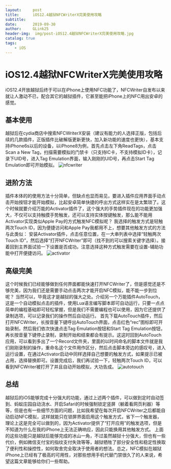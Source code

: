 ```yaml
---
layout:     post
title:      iOS12.4越狱NFCWriterX完美使用攻略
subtitle:   
date:       2019-09-30
author:     GLink25
header-img:  img/post-iOS12.4越狱NFCWriterX完美使用攻略.jpg
catalog: true
tags:
    - iOS
---
```


# iOS12.4越狱NFCWriterX完美使用攻略

iOS12.4开放越狱后终于可以在iPhone上使用NFC功能了，NFCWriter自发布以来就让人激动不已，配合其它的越狱插件，它甚至能把iPhone上的NFC用出安卓的感觉。

## 基本使用
越狱后在cydia商店中搜索NFCWriterX安装（建议有能力的人选择正版，包括后续的几款插件，正版插件比破解版更新更快，加入新功能的速度也更快），基本支持iPhone6s以后的设备，以iPhone8为例，首先点击左下角ReadTags，点击Scan a New Tag，扫描需要模拟的门禁卡（只支持IC卡，不支持模拟ID卡），记录下UID号，进入Tag Emulation界面，输入刚刚的UID号，再点击Start Tag Emulation即可开始模拟。
![nfcwriter](https://i.loli.net/2019/08/23/UTSJD3RgpZs4AbK.jpg)

## 进阶方法
插件本体的的使用方法十分简单，但缺点也显而易见，要进入插件应用界面手动点击开始按钮才能开始模拟，比起安卓简单快捷的呼出方式这样实在是太繁琐了。这个时候就要介绍万能的Activator插件了，这个强大的手势插件现在的功能更加强大，不仅可以支持触摸手势触发，还可以支持实体按键触发，那么能不能用Activator实现类似Apple Pay的方式触发NFC模拟呢？
我选择的触发方式是轻触两次Touch ID，因为便捷访问和Apple Pay我都用不上，想要其他触发方式的方法与此类似：
安装Activator插件，点击任意位置，在一大串列表中选择“轻触两次Touch ID”，然后选择“打开NFCWriter”即可（找不到的可以搜索关键字选择）。接着回到主界面试验一下设置是否成功。注意选择这种方式触发需要在设置-辅助功能中打开便捷访问。
![activator](https://i.loli.net/2019/08/23/5jzKOrdY7wXGxtf.jpg)
## 高级完美
这个时候我们已经能够做到任何界面都能快速打开NFCWriter了，但是感觉还是不够完美，因为我们还是需要手动点击两次才能开启NFC模拟，能不能一步到位呢？
当然可以，毕竟这才是越狱的强大之处。介绍另一个万能插件AutoTouch，这是一个自动模拟点击的插件，使用Lua语言编写脚本即可自动运行，只要一点点简单的编程基础即可轻松掌握，但是我们不需要编程也可以使用，因为它还提供了录制选项，可以记录我们的操作然后自动运行。
首先下载AutoTouch插件，然后打开NFCWriter，长按音量下键呼出AutoTouch界面，点击红色“rec”图标即可开始录制，然后我们依次快速点击Tag Emulation按钮和Start Tag Emulation按钮，再长按音量下键停止录制，录制开始和结束都会有提示。这这时回到AutoTouch应用，可以看到多出了一个Record文件夹，里面的以时间命名的脚本文件就是我们刚刚录制的操作，重命名这个文件用作区分，然后点击脚本旁边的感叹号，进入运行设置，在通过Activator启动中同样选择自己想要的触发方式，如果提示已被占用，选择替换即可。设置完成后，我们再试验一下，轻触两次Touch ID，可以看到NFCWriter被打开了并且自动开始模拟，大功告成。
![autotouch](https://i.loli.net/2019/08/23/xqhALDIRpKlGT4n.jpg)
## 总结
越狱后的iOS能够完成十分强大的功能，通过上述两个插件，可以做到定时自动签到、蚂蚁庄园自动浇水、开启Safari的时候强制锁定竖屏（躺着看网页利器）等等，但是也有一些细节方面的问题，比如我希望在每次开启NFCWriter之后都能自动启动NFC模拟，这样就能只在锁屏界面启用这个触发方式，省下一个触发器，理论上这是完全可以做到的，因为Activator提供了“打开应用”的触发选项，但是不知道为什么在我的iPhone上无法正确响应，因此只能换用其他触发方式。
上面的这些功能只是越狱后能够完成的冰山一角，不过虽然越狱十分强大，但也有一些代价，例如微信支付宝的指纹支付失效等等，越狱牺牲了部分安全性和稳定性换取了便利性和操控性，如何取舍完全取决于使用者的想法。总之，NFC模拟在越狱iPhone上已经有了极高的可用性，对那些想用手机代替门禁很久了的人来说，希望这篇文章能够给你们一些帮助。

